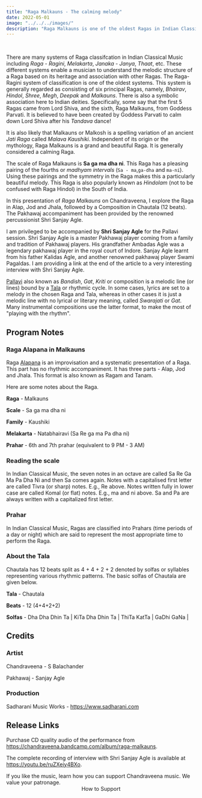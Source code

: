 ```yaml
---
title: "Raga Malkauns - The calming melody"
date: 2022-05-01
image: "../../../images/"
description: "Raga Malkauns is one of the oldest Ragas in Indian Classical Music. It is considered as one of the six principal Ragas in the Raga - Ragini classification of Ragas in Indian Classical Music."
---
```

<you-tube videoid="q0uoSBqj8XY"></you-tube>
<br>

There are many systems of Raga classifcation in Indian Classical Music including *Raga - Ragini*, *Melakarta*, *Janaka - Janya*, *Thaat*, etc. These different systems enable a musician to understand the melodic structure of a Raga based on its heritage and association with other Ragas. The Raga-Ragini system of classification is one of the oldest systems. This system is generally regarded as consisting of six principal Ragas, namely, *Bhairav*, *Hindol*, *Shree*, *Megh*, *Deepak* and *Malkauns*. There is also a symbolic association here to Indian deities. Specifically, some say that the first 5 Ragas came from Lord Shiva, and the sixth, Raga Malkauns, from Goddess Parvati. It is believed to have been created by Goddess Parvati to calm down Lord Shiva after his *Tandava* dance!

It is also likely that Malkauns or Malkosh is a spelling variation of an ancient *Jati Raga* called *Malava Kaushiki*. Independent of its origin or the mythology, Raga Malkauns is a grand and beautiful Raga. It is generally considered a calming Raga.

The scale of Raga Malkauns is **Sa ga ma dha ni**. This Raga has a pleasing pairing of the fourths or *madhyam intervals* (`Sa - ma`,`ga-dha` and `ma-ni`). Using these pairings and the symmetry in the Raga makes this a particularly beautiful melody.  This Raga is also popularly known as *Hindolam* (not to be confused with Raga Hindol) in the South of India. 

In this presentation of *Raga Malkauns* on Chandraveena, I explore the Raga in Alap, Jod and Jhala, followed by a Composition in Chautala (12 beats). The Pakhawaj accompaniment has been provided by the renowned percussionist Shri Sanjay Agle.

I am privileged to be accompanied by **Shri Sanjay Agle** for the Pallavi session. Shri Sanjay Agle is a master Pakhawaj player coming from a family and tradition of Pakhawaj players. His grandfather Ambadas Agle was a legendary pakhawaj player in the royal court of Indore. Sanjay Agle learnt from his father Kalidas Agle, and another renowned pakhawaj player Swami Pagaldas. I am providing a link at the end of the article to a very interesting interview with Shri Sanjay Agle.

[Pallavi](/blog/pallavi/) also known as *Bandish*, *Gat*, *Kriti* or composition is a melodic line (or lines) bound by a [Tala](/blog/taladhyaya) or rhythmic cycle. In some cases, lyrics are set to a melody in the chosen Raga and Tala, whereas in other cases it is just a melodic line with no lyrical or literary meaning, called *Swarajati* or *Gat*. Many instrumental compositions use the latter format, to make the most of "playing with the rhythm".

## Program Notes

### Raga Alapana in Malkauns
Raga [Alapana](/blog/raga-alapana/) is an improvisation and a systematic presentation of a Raga. This part has no rhythmic accompaniment. It has three parts - Alap, Jod and Jhala. This format is also known as Ragam and Tanam.

Here are some notes about the Raga.

**Raga** - Malkauns

**Scale** - Sa ga ma dha ni

**Family** - Kaushiki

**Melakarta** - Natabhairavi (Sa Re ga ma Pa dha ni)

**Prahar** - 6th and 7th prahar (equivalent to 9 PM - 3 AM)

### Reading the scale
In Indian Classical Music, the seven notes in an octave are called Sa Re Ga Ma Pa Dha Ni and then Sa comes again. Notes with a capitalised first letter are called Tivra (or sharp) notes. E.g., Re above. Notes written fully in lower case are called Komal (or flat) notes. E.g., ma and ni above. Sa and Pa are always written with a capitalized first letter.

### Prahar
In Indian Classical Music, Ragas are classified into Prahars (time periods of a day or night) which are said to represent the most appropriate time to perform the Raga.

### About the Tala
Chautala has 12 beats split as 4 + 4 + 2 + 2 denoted by solfas or syllables representing various rhythmic patterns. The basic solfas of Chautala are given below.

**Tala** - Chautala

**Beats** - 12 (4+4+2+2)

**Solfas** - Dha Dha Dhin Ta | KiTa Dha Dhin Ta | ThiTa KatTa | GaDhi GaNa |


## Credits
### Artist
Chandraveena - S Balachander

Pakhawaj - Sanjay Agle

### Production
Sadharani Music Works - https://www.sadharani.com

## Release Links
Purchase CD quality audio of the performance from https://chandraveena.bandcamp.com/album/raga-malkauns.

The complete recording of interview with Shri Sanjay Agle is available at https://youtu.be/ruZXeiy4BXo.

<notice-box>
If you like the music, learn how you can support Chandraveena music. We value your patronage.
<div style="text-align:center">
<my-button to="/support/">How to Support</my-button>
</div>
</notice-box>
